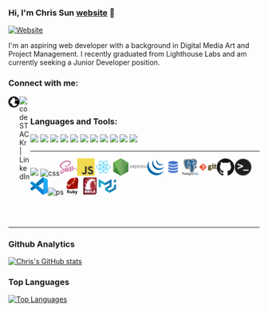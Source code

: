 ### Hi, I'm Chris Sun [website] 👋

[![Website](https://img.shields.io/website?label=chrissun.com&style=for-the-badge&url=https%3A%2F%2Fcodestackr.com)](https://codestackr.com)

I'm an aspiring web developer with a background in Digital Media Art and Project Management. I recently graduated from Lighthouse Labs and am currently seeking a Junior Developer position.

### Connect with me:

[<img align="left" alt="codeSTACKr.com" width="22px" src="https://raw.githubusercontent.com/iconic/open-iconic/master/svg/globe.svg" />][website]
[<img align="left" alt="codeSTACKr | LinkedIn" width="22px" src="https://cdn.jsdelivr.net/npm/simple-icons@v3/icons/linkedin.svg" />][linkedin]

<br />

### Languages and Tools:

![](https://img.shields.io/badge/JavaScript-F7DF1E?style=for-the-badge&logo=javascript&logoColor=black)
![](https://img.shields.io/badge/Node.js-43853D?style=for-the-badge&logo=node.js&logoColor=white)
![](https://img.shields.io/badge/HTML5-E34F26?style=for-the-badge&logo=html5&logoColor=white)
![](https://img.shields.io/badge/CSS3-1572B6?style=for-the-badge&logo=css3&logoColor=white)
![](https://img.shields.io/badge/Sass-CC6699?style=for-the-badge&logo=sass&logoColor=white)
![](https://img.shields.io/badge/Ruby-CC342D?style=for-the-badge&logo=ruby&logoColor=white)
![](https://img.shields.io/badge/PostgreSQL-316192?style=for-the-badge&logo=postgresql&logoColor=white)
![](https://img.shields.io/badge/jQuery-0769AD?style=for-the-badge&logo=jquery&logoColor=white)
![](https://img.shields.io/badge/React-20232A?style=for-the-badge&logo=react&logoColor=61DAFB)
![](https://img.shields.io/badge/Express.js-404D59?style=for-the-badge)
![](https://img.shields.io/badge/Material--UI-0081CB?style=for-the-badge&logo=material-ui&logoColor=white)

---

![](<img alt="html" height="35px" width = '35px' src="https://github.com/get-icon/geticon/blob/master/icons/html-5.svg" />)
<img alt="css" height="35px" width = '35px' src="https://github.com/get-icon/geticon/blob/master/icons/css-3.svg" /><img alt="Sass" height="35px" width = '35px' src="https://raw.githubusercontent.com/github/explore/80688e429a7d4ef2fca1e82350fe8e3517d3494d/topics/sass/sass.png" /><img alt="JavaScript" height="35px" width = '35px' src="https://raw.githubusercontent.com/github/explore/80688e429a7d4ef2fca1e82350fe8e3517d3494d/topics/javascript/javascript.png" /><img alt="React" height="35px" width = '35px' src="https://raw.githubusercontent.com/github/explore/80688e429a7d4ef2fca1e82350fe8e3517d3494d/topics/react/react.png" /><img alt="Node.js" height="35px" width = '35px' src="https://raw.githubusercontent.com/github/explore/80688e429a7d4ef2fca1e82350fe8e3517d3494d/topics/nodejs/nodejs.png" /><img alt="ex" height="35px" width = '35px' src="https://github.com/devicons/devicon/blob/master/icons/express/express-original-wordmark.svg" /><img alt="jquery" height="35px" width = '35px' src="https://github.com/devicons/devicon/blob/master/icons/jquery/jquery-original.svg" /><img alt="SQL" height="35px" width = '35px' src="https://raw.githubusercontent.com/github/explore/80688e429a7d4ef2fca1e82350fe8e3517d3494d/topics/sql/sql.png" /><img alt="psql" height="35px" width = '35px' src="https://github.com/devicons/devicon/blob/master/icons/postgresql/postgresql-original-wordmark.svg" /><img alt="Git" height="35px" width = '35px' src="https://raw.githubusercontent.com/github/explore/80688e429a7d4ef2fca1e82350fe8e3517d3494d/topics/git/git.png" /><img alt="GitHub" height="35px" width = '35px' src="https://raw.githubusercontent.com/github/explore/78df643247d429f6cc873026c0622819ad797942/topics/github/github.png" /><img alt="Terminal" height="35px" width = '35px' src="https://raw.githubusercontent.com/github/explore/80688e429a7d4ef2fca1e82350fe8e3517d3494d/topics/terminal/terminal.png" /><img alt="Visual Studio Code" height="35px" width = '35px' src="https://raw.githubusercontent.com/github/explore/80688e429a7d4ef2fca1e82350fe8e3517d3494d/topics/visual-studio-code/visual-studio-code.png" /><img alt="ps" height="35px" width = '35px' src="https://github.com/get-icon/geticon/blob/master/icons/adobe-photoshop.svg" /><img alt="ruby" height="35px" width = '35px' src="https://github.com/devicons/devicon/blob/master/icons/ruby/ruby-original-wordmark.svg" /><img alt="rails" height="35px" width = '35px' src="https://github.com/devicons/devicon/blob/master/icons/rails/rails-original-wordmark.svg" /><img alt="mui" height="35px" width = '35px' src="https://github.com/devicons/devicon/blob/master/icons/materialui/materialui-original.svg" />

<br />
<br />

---

### Github Analytics

[![Chris's GitHub stats](https://github-readme-stats.vercel.app/api?username=woodpeckershop&show_icons=true)](https://github.com/anuraghazra/github-readme-stats)

### Top Languages

[![Top Languages](https://github-readme-stats.vercel.app/api/top-langs/?username=woodpeckershop)](https://github.com/anuraghazra/github-readme-stats)

[website]: https://codeSTACKr.com
[linkedin]: https://www.linkedin.com/in/chrissun5567/
